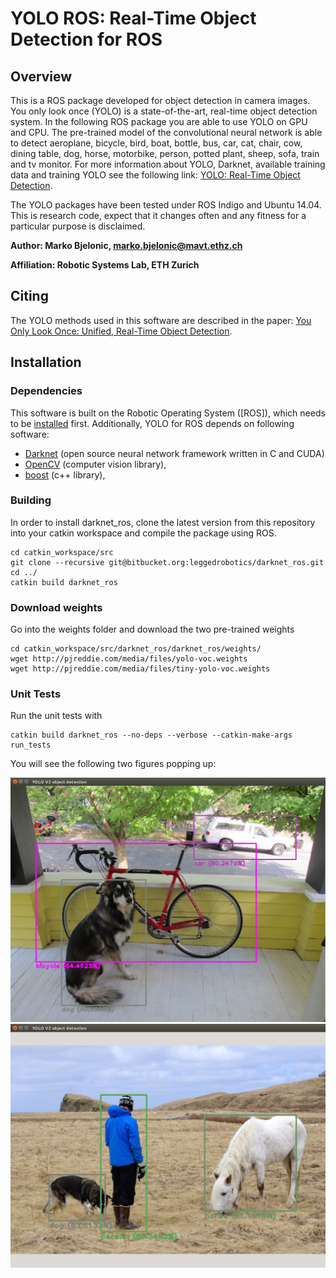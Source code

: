 # YOLO ROS: Real-Time Object Detection for ROS

## Overview

This is a ROS package developed for object detection in camera images. You only look once (YOLO) is a state-of-the-art, real-time object detection system. In the following ROS package you are able to use YOLO on GPU and CPU. The pre-trained model of the convolutional neural network is able to detect aeroplane, bicycle, bird, boat, bottle, bus, car, cat, chair, cow, dining table, dog, horse, motorbike, person, potted plant, sheep, sofa, train and tv monitor. For more information about YOLO, Darknet, available training data and training YOLO see the following link: [YOLO: Real-Time Object Detection](http://pjreddie.com/darknet/yolo/).

The YOLO packages have been tested under ROS Indigo and Ubuntu 14.04. This is research code, expect that it changes often and any fitness for a particular purpose is disclaimed.

**Author: Marko Bjelonic, marko.bjelonic@mavt.ethz.ch**

**Affiliation: Robotic Systems Lab, ETH Zurich**


## Citing

The YOLO methods used in this software are described in the paper: [You Only Look Once: Unified, Real-Time Object Detection](https://arxiv.org/abs/1506.02640).

## Installation

### Dependencies

This software is built on the Robotic Operating System ([ROS]), which needs to be [installed](http://wiki.ros.org) first. Additionally, YOLO for ROS depends on following software:

- [Darknet](https://github.com/pjreddie/darknet) (open source neural network framework written in C and CUDA)
- [OpenCV](http://opencv.org/) (computer vision library),
- [boost](http://www.boost.org/) (c++ library),

### Building

In order to install darknet_ros, clone the latest version from this repository into your catkin workspace and compile the package using ROS.

    cd catkin_workspace/src
    git clone --recursive git@bitbucket.org:leggedrobotics/darknet_ros.git
    cd ../
    catkin build darknet_ros

### Download weights

Go into the weights folder and download the two pre-trained weights

    cd catkin_workspace/src/darknet_ros/darknet_ros/weights/
    wget http://pjreddie.com/media/files/yolo-voc.weights
    wget http://pjreddie.com/media/files/tiny-yolo-voc.weights

### Unit Tests

Run the unit tests with

    catkin build darknet_ros --no-deps --verbose --catkin-make-args run_tests

You will see the following two figures popping up:

![Darknet Ros example: Detection image 1](darknet_ros/doc/dog.png)
![Darknet Ros example: Detection image 2](darknet_ros/doc/person.png)

